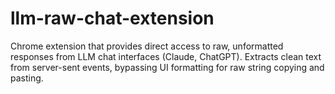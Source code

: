 # llm-raw-chat-extension
Chrome extension that provides direct access to raw, unformatted responses from LLM chat interfaces (Claude, ChatGPT). Extracts clean text from server-sent events, bypassing UI formatting for raw string copying and pasting.
